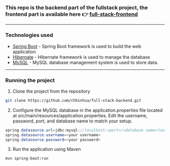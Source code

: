 ### This repo is the backend part of the fullstack project, the frontend part is available here 👉 [full-stack-frontend](https://github.com/chhinhua/full-stack-frontend)

--------------------------------------------------------------------------

### Technologies used
- [Spring Boot](https://spring.io/projects/spring-boot) - Spring Boot framework is used to build the web application
- [Hibernate](https://hibernate.org/) - Hibernate framework is used to manage the database
- [MySQL](https://www.mysql.com/) - MySQL database management system is used to store data.

--------------------------------------------------------------------------

### Running the project
1. Clone the project from the repository
```bash
git clone https://github.com/chhinhua/full-stack-backend.git
```

2. Configure the MySQL database in the application.properties file located at src/main/resources/application.properties. Edit the username, password, port, and database name to match your setup.
```java
spring.datasource.url=jdbc:mysql://localhost:<port>/<database name>?useSSL=false&serverTimezone=UTC&useLegacyDatetimeCode=false&allowPublicKeyRetrieval=true
spring.datasource.username=<your username>
spring.datasource.password=<your password>
```

3. Run the application using Maven
```
mvn spring-boot:run
```

